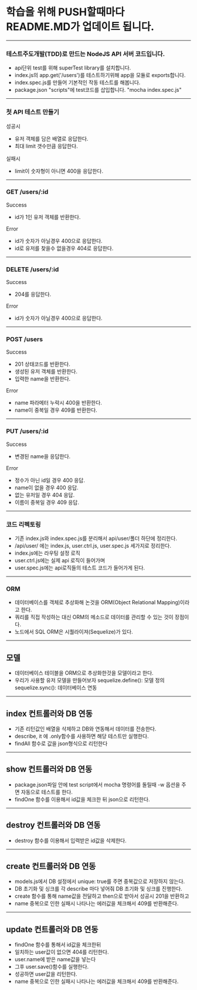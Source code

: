 # 학습을 위해 PUSH할때마다 README.MD가 업데이트 됩니다. 
***


### 테스트주도개발(TDD)로 만드는 NodeJS API 서버 코드입니다.

- api단위 test를 위해 superTest library를 설치합니다.
- index.js의 app.get('/users')를 테스트하기위해 app을 모듈로 exports합니다.
- index.spec.js를 만들어 기본적인 작동 테스트를 해봅니다.
- package.json "scripts"에 test코드를 삽입합니다. 
	"mocha index.spec.js"
---
### 첫 API 테스트 만들기

성공시
- 유저 객체를 담은 배열로 응답한다.
- 최대 limit 갯수만큼 응답한다.

실패시
- limit이 숫자형이 아니면 400을 응답한다.
---

### GET /users/:id

Success
- id가 1인 유저 객체를 반환한다.

Error
- id가 숫자가 아닐경우 400으로 응답한다.
- id로 유저를 찾을수 없을경우 404로 응답한다.
---

### DELETE /users/:id

Success
- 204를 응답한다.

Error
- id가 숫자가 아닐경우 400으로 응답한다.
---

### POST /users

Success
- 201 상태코드를 반환한다.
- 생성된 유저 객체를 반환한다.
- 입력한 name을 반환한다.

Error
- name 파라메터 누락시 400을 반환한다.
- name이 중복일 경우 409를 반환한다.
---

### PUT /users/:id

Success
- 변경된 name을 응답한다.

Error
- 정수가 아닌 id일 경우 400 응답.
- name이 없을 경우 400 응답.
- 없는 유저일 경우 404 응답.
- 이름이 중복일 경우 409 응답.
---

### 코드 리펙토링

- 기존 index.js와 index.spec.js를 분리해서 api/user/폴더 하단에 정리한다.
- /api/user/ 에는 index.js, user.ctrl.js, user.spec.js 세가지로 정리한다.
- index.js에는 라우팅 설정 로직
- user.ctrl.js에는 실제 api 로직이 들어가며
- user.spec.js에는 api로직들의 테스트 코드가 들어가게 된다.

---

### ORM

- 데이터베이스를 객체로 추상화해 논것을 ORM(Object Relational Mapping)이라고 한다.
- 쿼리를 직접 작성하는 대신 ORM의 메소드로 데이터를 관리할 수 있는 것이 장점이다.
- 노드에서 SQL ORM은 시퀄라이져(Sequelize)가 있다.

---

## 모델

- 데이터베이스 테이블을 ORM으로 추상화한것을 모델이라고 한다.
- 우리가 사용할 유저 모델을 만들어보자
	sequelize.define(): 모델 정의
	sequelize.sync(): 데이터베이스 연동

---

## index 컨트롤러와 DB 연동

- 기존 리턴값인 배열을 삭제하고 DB와 연동해서 데이터를 전송한다.
- describe, it 에 .only함수를 사용하면 해당 테스트만 실행한다. 
- findAll 함수로 값을 json형식으로 리턴한다 

---

## show 컨트롤러와 DB 연동

- package.json파일 안에 test script에서 mocha 명령어를 돌릴때 -w 옵션을 주면 자동으로 테스트를 한다.
- findOne 함수를 이용해서 id값을 체크한 뒤 json으로 리턴한다.

---

## destroy 컨트롤러와 DB 연동

- destroy 함수를 이용해서 입력받은 id값을 삭제한다. 

---

## create 컨트롤러와 DB 연동

- models.js에서 DB 설정에서 unique: true를 주면 중복값으로 저장하지 않는다.
- DB 초기화 및 싱크를 각 describe 마다 넣어줘 DB 초기화 및 싱크를 진행한다. 
- create 함수를 통해 name값을 전달하고 then으로 받아서 성공시 201을 반환하고
- name 중복으로 인한 실패시 나타나는 에러값을 체크해서 409를 반환해준다. 

---

## update 컨트롤러와 DB 연동

- findOne 함수를 통해서 id값을 체크한뒤 
- 일치하는 user값이 없으면 404를 리턴한다.
- user.name에 받은 name값을 넣는다
- 그후 user.save()함수를 실행한다.
- 성공하면 user값을 리턴한다.
- name 중복으로 인한 실패시 나타나는 에러값을 체크해서 409를 반환해준다. 